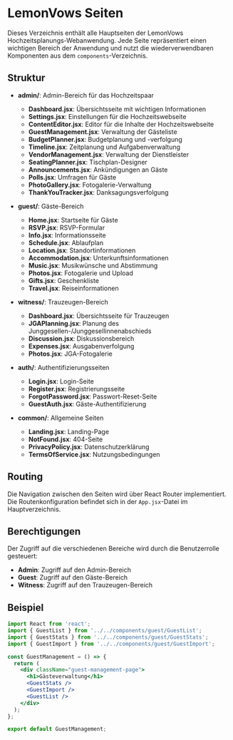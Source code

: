 # LemonVows Seiten

Dieses Verzeichnis enthält alle Hauptseiten der LemonVows Hochzeitsplanungs-Webanwendung. Jede Seite repräsentiert einen wichtigen Bereich der Anwendung und nutzt die wiederverwendbaren Komponenten aus dem `components`-Verzeichnis.

## Struktur

- **admin/**: Admin-Bereich für das Hochzeitspaar
  - **Dashboard.jsx**: Übersichtsseite mit wichtigen Informationen
  - **Settings.jsx**: Einstellungen für die Hochzeitswebseite
  - **ContentEditor.jsx**: Editor für die Inhalte der Hochzeitswebseite
  - **GuestManagement.jsx**: Verwaltung der Gästeliste
  - **BudgetPlanner.jsx**: Budgetplanung und -verfolgung
  - **Timeline.jsx**: Zeitplanung und Aufgabenverwaltung
  - **VendorManagement.jsx**: Verwaltung der Dienstleister
  - **SeatingPlanner.jsx**: Tischplan-Designer
  - **Announcements.jsx**: Ankündigungen an Gäste
  - **Polls.jsx**: Umfragen für Gäste
  - **PhotoGallery.jsx**: Fotogalerie-Verwaltung
  - **ThankYouTracker.jsx**: Danksagungsverfolgung

- **guest/**: Gäste-Bereich
  - **Home.jsx**: Startseite für Gäste
  - **RSVP.jsx**: RSVP-Formular
  - **Info.jsx**: Informationsseite
  - **Schedule.jsx**: Ablaufplan
  - **Location.jsx**: Standortinformationen
  - **Accommodation.jsx**: Unterkunftsinformationen
  - **Music.jsx**: Musikwünsche und Abstimmung
  - **Photos.jsx**: Fotogalerie und Upload
  - **Gifts.jsx**: Geschenkliste
  - **Travel.jsx**: Reiseinformationen

- **witness/**: Trauzeugen-Bereich
  - **Dashboard.jsx**: Übersichtsseite für Trauzeugen
  - **JGAPlanning.jsx**: Planung des Junggesellen-/Junggesellinnenabschieds
  - **Discussion.jsx**: Diskussionsbereich
  - **Expenses.jsx**: Ausgabenverfolgung
  - **Photos.jsx**: JGA-Fotogalerie

- **auth/**: Authentifizierungsseiten
  - **Login.jsx**: Login-Seite
  - **Register.jsx**: Registrierungsseite
  - **ForgotPassword.jsx**: Passwort-Reset-Seite
  - **GuestAuth.jsx**: Gäste-Authentifizierung

- **common/**: Allgemeine Seiten
  - **Landing.jsx**: Landing-Page
  - **NotFound.jsx**: 404-Seite
  - **PrivacyPolicy.jsx**: Datenschutzerklärung
  - **TermsOfService.jsx**: Nutzungsbedingungen

## Routing

Die Navigation zwischen den Seiten wird über React Router implementiert. Die Routenkonfiguration befindet sich in der `App.jsx`-Datei im Hauptverzeichnis.

## Berechtigungen

Der Zugriff auf die verschiedenen Bereiche wird durch die Benutzerrolle gesteuert:
- **Admin**: Zugriff auf den Admin-Bereich
- **Guest**: Zugriff auf den Gäste-Bereich
- **Witness**: Zugriff auf den Trauzeugen-Bereich

## Beispiel

```jsx
import React from 'react';
import { GuestList } from '../../components/guest/GuestList';
import { GuestStats } from '../../components/guest/GuestStats';
import { GuestImport } from '../../components/guest/GuestImport';

const GuestManagement = () => {
  return (
    <div className="guest-management-page">
      <h1>Gästeverwaltung</h1>
      <GuestStats />
      <GuestImport />
      <GuestList />
    </div>
  );
};

export default GuestManagement;
```
